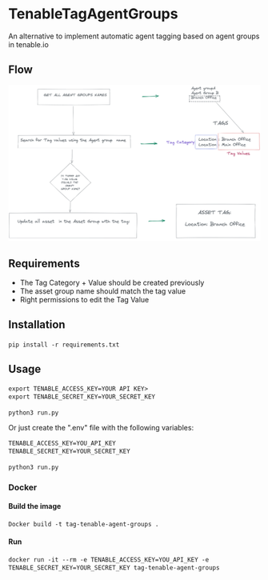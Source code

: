 # TenableTagAgentGroups

An alternative to implement automatic agent tagging  based on agent groups in tenable.io

## Flow

![Application Flow](flow.png)

## Requirements


- The Tag Category + Value should be created previously
- The asset group name should match the tag value
- Right permissions to edit the Tag Value


## Installation

`pip install -r requirements.txt`

## Usage

```
export TENABLE_ACCESS_KEY=YOUR API KEY>
export TENABLE_SECRET_KEY=YOUR_SECRET_KEY

python3 run.py
```

Or just create the ".env" file with the following variables:


```
TENABLE_ACCESS_KEY=YOU_API_KEY
TENABLE_SECRET_KEY=YOUR_SECRET_KEY

python3 run.py
```

### Docker

#### Build the image

```
Docker build -t tag-tenable-agent-groups .
```
#### Run

```
docker run -it --rm -e TENABLE_ACCESS_KEY=YOU_API_KEY -e TENABLE_SECRET_KEY=YOUR_SECRET_KEY tag-tenable-agent-groups
```
